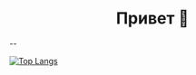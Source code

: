 <div>
  <h1 align="center">Привет 👋</h1>
</div>
--

[![Top Langs](https://github-readme-stats.vercel.app/api/top-langs/?username=stuloviv&layout=compact)](https://github.com/stuloviv/github-readme-stats)

<!--
**Stuloviv/stuloviv** is a ✨ _special_ ✨ repository because its `README.md` (this file) appears on your GitHub profile.

Here are some ideas to get you started:

- 🔭 I’m currently working on ...
- 🌱 I’m currently learning ...
- 👯 I’m looking to collaborate on ...
- 🤔 I’m looking for help with ...
- 💬 Ask me about ...
- 📫 How to reach me: ...
- 😄 Pronouns: ...
- ⚡ Fun fact: ...
-->
